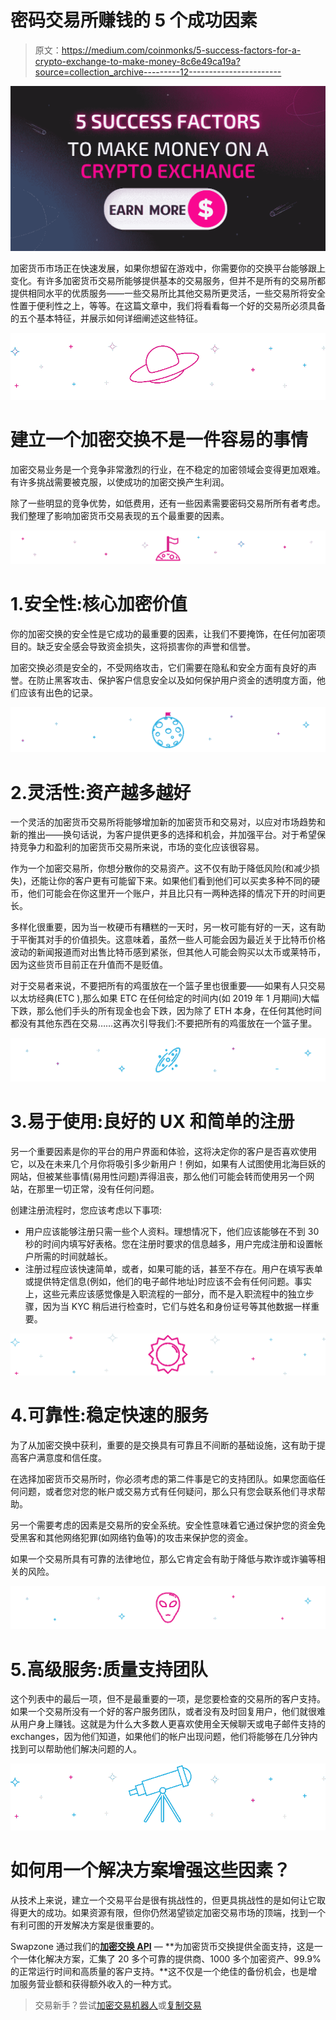 # 密码交易所赚钱的 5 个成功因素

> 原文：<https://medium.com/coinmonks/5-success-factors-for-a-crypto-exchange-to-make-money-8c6e49ca19a?source=collection_archive---------12----------------------->

![](img/e5e0ee90a4c473276b978a8fd3411de4.png)

加密货币市场正在快速发展，如果你想留在游戏中，你需要你的交换平台能够跟上变化。有许多加密货币交易所能够提供基本的交易服务，但并不是所有的交易所都提供相同水平的优质服务——一些交易所比其他交易所更灵活，一些交易所将安全性置于便利性之上，等等。在这篇文章中，我们将看看每一个好的交易所必须具备的五个基本特征，并展示如何详细阐述这些特征。

![](img/0f21dfc2c76ff8e7d8d8762d81ff5f2a.png)

# 建立一个加密交换不是一件容易的事情

加密交易业务是一个竞争非常激烈的行业，在不稳定的加密领域会变得更加艰难。有许多挑战需要被克服，以使成功的加密交换产生利润。

除了一些明显的竞争优势，如低费用，还有一些因素需要密码交易所所有者考虑。我们整理了影响加密货币交易表现的五个最重要的因素。

![](img/7593368f45770f1c513b888750d375fb.png)

# 1.安全性:核心加密价值

你的加密交换的安全性是它成功的最重要的因素，让我们不要掩饰，在任何加密项目的。缺乏安全感会导致资金损失，这将损害你的声誉和信誉。

加密交换必须是安全的，不受网络攻击，它们需要在隐私和安全方面有良好的声誉。在防止黑客攻击、保护客户信息安全以及如何保护用户资金的透明度方面，他们应该有出色的记录。

![](img/27cd970f53420afd1fa453847846879d.png)

# 2.灵活性:资产越多越好

一个灵活的加密货币交易所将能够增加新的加密货币和交易对，以应对市场趋势和新的推出——换句话说，为客户提供更多的选择和机会，并加强平台。对于希望保持竞争力和盈利的加密货币交易所来说，市场的变化应该很容易。

作为一个加密交易所，你想分散你的交易资产。这不仅有助于降低风险(和减少损失)，还能让你的客户更有可能留下来。如果他们看到他们可以买卖多种不同的硬币，他们可能会在你这里开一个账户，并且比只有一两种选择的情况下开的时间更长。

多样化很重要，因为当一枚硬币有糟糕的一天时，另一枚可能有好的一天，这有助于平衡其对手的价值损失。这意味着，虽然一些人可能会因为最近关于比特币价格波动的新闻报道而对出售比特币感到紧张，但其他人可能会购买以太币或莱特币，因为这些货币目前正在升值而不是贬值。

对于交易者来说，不要把所有的鸡蛋放在一个篮子里也很重要——如果有人只交易以太坊经典(ETC ),那么如果 ETC 在任何给定的时间内(如 2019 年 1 月期间)大幅下跌，那么他们手头的所有现金也会下跌，因为除了 ETH 本身，在任何其他时间都没有其他东西在交易……这再次引导我们:不要把所有的鸡蛋放在一个篮子里。

![](img/54c031c8a20a4a98e0a718fc37869556.png)

# 3.易于使用:良好的 UX 和简单的注册

另一个重要因素是你的平台的用户界面和体验，这将决定你的客户是否喜欢使用它，以及在未来几个月你将吸引多少新用户！例如，如果有人试图使用北海巨妖的网站，但被某些事情(易用性问题)弄得沮丧，那么他们可能会转而使用另一个网站，在那里一切正常，没有任何问题。

创建注册流程时，您应该考虑以下事项:

*   用户应该能够注册只需一些个人资料。理想情况下，他们应该能够在不到 30 秒的时间内填写好表格。您在注册时要求的信息越多，用户完成注册和设置帐户所需的时间就越长。
*   注册过程应该快速简单，或者，如果可能的话，甚至不存在。用户在填写表单或提供特定信息(例如，他们的电子邮件地址)时应该不会有任何问题。事实上，这些元素应该感觉像是入职流程的一部分，而不是入职流程中的独立步骤，因为当 KYC 稍后进行检查时，它们与姓名和身份证号等其他数据一样重要。

![](img/6bf5db3166761b63eb30b0c789c269ab.png)

# 4.可靠性:稳定快速的服务

为了从加密交换中获利，重要的是交换具有可靠且不间断的基础设施，这有助于提高客户满意度和信任度。

在选择加密货币交易所时，你必须考虑的第二件事是它的支持团队。如果您面临任何问题，或者您对您的帐户或交易方式有任何疑问，那么只有您会联系他们寻求帮助。

另一个需要考虑的因素是交易所的安全系统。安全性意味着它通过保护您的资金免受黑客和其他网络犯罪(如网络钓鱼等)的攻击来保护您的资金。

如果一个交易所具有可靠的法律地位，那么它肯定会有助于降低与欺诈或诈骗等相关的风险。

![](img/5cb4738fa142a3d9ad80ef1597ef1bf1.png)

# 5.高级服务:质量支持团队

这个列表中的最后一项，但不是最重要的一项，是您要检查的交易所的客户支持。如果一个交易所没有一个好的客户服务团队，或者没有及时回复用户，他们就很难从用户身上赚钱。这就是为什么大多数人更喜欢使用全天候聊天或电子邮件支持的 exchanges，因为他们知道，如果他们的帐户出现问题，他们将能够在几分钟内找到可以帮助他们解决问题的人。

![](img/d5332483757be6fce962b6216bd538a6.png)

# 如何用一个解决方案增强这些因素？

从技术上来说，建立一个交易平台是很有挑战性的，但更具挑战性的是如何让它取得更大的成功。如果资源有限，但你仍然渴望锁定加密交易市场的顶端，找到一个有利可图的开发解决方案是很重要的。

Swapzone 通过我们的[**加密交换 API**](https://swapzone.io/partners/exchange-api) — **为加密货币交换提供全面支持，这是一个一体化解决方案，汇集了 20 多个可靠的提供商、1000 多个加密资产、99.9%的正常运行时间和高质量的客户支持。**这不仅是一个绝佳的备份机会，也是增加服务营业额和获得额外收入的一种方式。

> 交易新手？尝试[加密交易机器人](/coinmonks/crypto-trading-bot-c2ffce8acb2a)或[复制交易](/coinmonks/top-10-crypto-copy-trading-platforms-for-beginners-d0c37c7d698c)